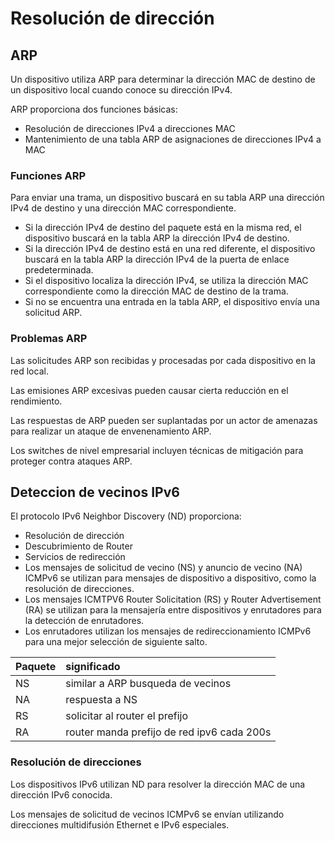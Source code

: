 # Resolución de dirección

## ARP

Un dispositivo utiliza ARP para determinar la dirección MAC de destino de un dispositivo local cuando conoce su dirección IPv4.

ARP proporciona dos funciones básicas:

- Resolución de direcciones IPv4 a direcciones MAC
- Mantenimiento de una tabla ARP de asignaciones de direcciones IPv4 a MAC

### Funciones ARP

Para enviar una trama, un dispositivo buscará en su tabla ARP una dirección IPv4 de destino y una dirección MAC correspondiente.

- Si la dirección IPv4 de destino del paquete está en la misma red, el dispositivo buscará en la tabla ARP la dirección IPv4 de destino.
- Si la dirección IPv4 de destino está en una red diferente, el dispositivo buscará en la tabla ARP la dirección IPv4 de la puerta de enlace predeterminada.
- Si el dispositivo localiza la dirección IPv4, se utiliza la dirección MAC correspondiente como la dirección MAC de destino de la trama. 
- Si no se encuentra una entrada en la tabla ARP, el dispositivo envía una solicitud ARP.

### Problemas ARP

Las solicitudes ARP son recibidas y procesadas por cada dispositivo en la red local.

Las emisiones ARP excesivas pueden causar cierta reducción en el rendimiento.

Las respuestas de ARP pueden ser suplantadas por un actor de amenazas para realizar un ataque de envenenamiento ARP.

Los switches de nivel empresarial incluyen técnicas de mitigación para proteger contra ataques ARP.



## Deteccion de vecinos IPv6

El protocolo IPv6 Neighbor Discovery (ND) proporciona:

- Resolución de dirección
- Descubrimiento de Router
- Servicios de redirección
- Los mensajes de solicitud de vecino (NS) y anuncio de vecino (NA) ICMPv6 se utilizan para mensajes de dispositivo a dispositivo, como la resolución de direcciones.
- Los mensajes ICMTPV6 Router Solicitation (RS) y Router Advertisement (RA) se utilizan para la mensajería entre dispositivos y enrutadores para la detección de enrutadores.
- Los enrutadores utilizan los mensajes de redireccionamiento ICMPv6 para una mejor selección de siguiente salto.

| Paquete | significado |
|:---|:---|
| NS | similar a ARP busqueda de vecinos    |
| NA | respuesta a NS   |
| RS | solicitar al router el prefijo   |
| RA | router manda prefijo de red ipv6 cada 200s   |

### Resolución de direcciones

Los dispositivos IPv6 utilizan ND para resolver la dirección MAC de una dirección IPv6 conocida.

Los mensajes de solicitud de vecinos ICMPv6 se envían utilizando direcciones multidifusión Ethernet e IPv6 especiales. 


